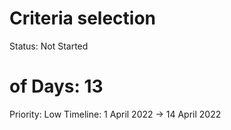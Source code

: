 # Criteria selection

Status: Not Started
# of Days: 13
Priority: Low
Timeline: 1 April 2022 → 14 April 2022